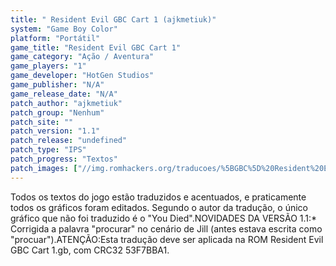 ```yaml
---
title: " Resident Evil GBC Cart 1 (ajkmetiuk)"
system: "Game Boy Color"
platform: "Portátil"
game_title: "Resident Evil GBC Cart 1"
game_category: "Ação / Aventura"
game_players: "1"
game_developer: "HotGen Studios"
game_publisher: "N/A"
game_release_date: "N/A"
patch_author: "ajkmetiuk"
patch_group: "Nenhum"
patch_site: ""
patch_version: "1.1"
patch_release: "undefined"
patch_type: "IPS"
patch_progress: "Textos"
patch_images: ["//img.romhackers.org/traducoes/%5BGBC%5D%20Resident%20Evil%20GBC%20Cart%201%20-%20ajkmetiuk%20-%201.png","//img.romhackers.org/traducoes/%5BGBC%5D%20Resident%20Evil%20GBC%20Cart%201%20-%20ajkmetiuk%20-%202.png","//img.romhackers.org/traducoes/%5BGBC%5D%20Resident%20Evil%20GBC%20Cart%201%20-%20ajkmetiuk%20-%203.png"]
---
```

Todos os textos do jogo estão traduzidos e acentuados, e praticamente todos os gráficos foram editados. Segundo o autor da tradução, o único gráfico que não foi traduzido é o "You Died".NOVIDADES DA VERSÃO 1.1:* Corrigida a palavra "procurar" no cenário de Jill (antes estava escrita como "procuar").ATENÇÃO:Esta tradução deve ser aplicada na ROM Resident Evil GBC Cart 1.gb, com CRC32 53F7BBA1.